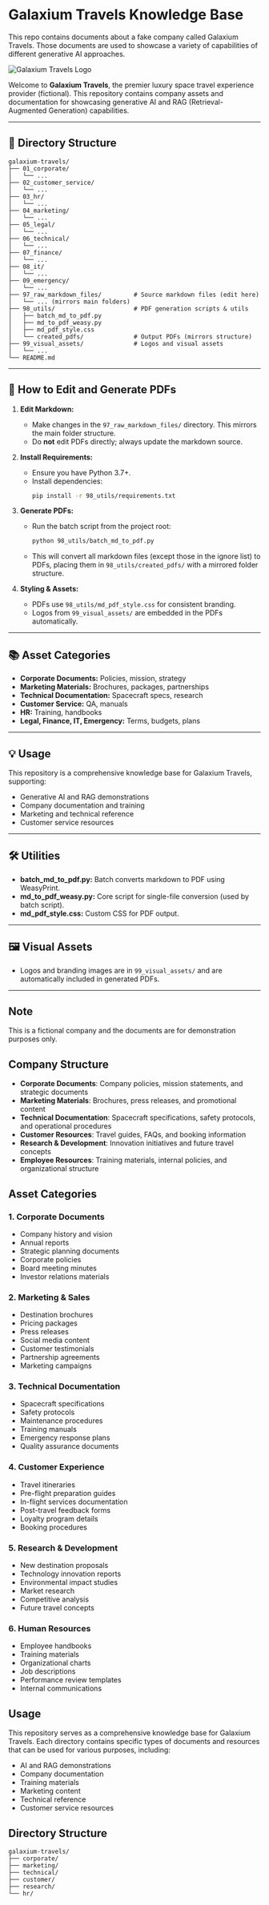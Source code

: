 # Galaxium Travels Knowledge Base

This repo contains documents about a fake company called Galaxium Travels. Those documents are used 
to showcase a variety of capabilities of different generative AI approaches.

![Galaxium Travels Logo](99_visual_assets/main_logo.png)

Welcome to **Galaxium Travels**, the premier luxury space travel experience provider (fictional). This repository contains company assets and documentation for showcasing generative AI and RAG (Retrieval-Augmented Generation) capabilities.

---

## 📁 Directory Structure

```
galaxium-travels/
├── 01_corporate/
│   └── ...
├── 02_customer_service/
│   └── ...
├── 03_hr/
│   └── ...
├── 04_marketing/
│   └── ...
├── 05_legal/
│   └── ...
├── 06_technical/
│   └── ...
├── 07_finance/
│   └── ...
├── 08_it/
│   └── ...
├── 09_emergency/
│   └── ...
├── 97_raw_markdown_files/         # Source markdown files (edit here)
│   └── ... (mirrors main folders)
├── 98_utils/                      # PDF generation scripts & utils
│   ├── batch_md_to_pdf.py
│   ├── md_to_pdf_weasy.py
│   ├── md_pdf_style.css
│   └── created_pdfs/              # Output PDFs (mirrors structure)
├── 99_visual_assets/              # Logos and visual assets
│   └── ...
└── README.md
```

---

## 📝 How to Edit and Generate PDFs

1. **Edit Markdown:**
   - Make changes in the `97_raw_markdown_files/` directory. This mirrors the main folder structure.
   - Do **not** edit PDFs directly; always update the markdown source.

2. **Install Requirements:**
   - Ensure you have Python 3.7+.
   - Install dependencies:
     ```bash
     pip install -r 98_utils/requirements.txt
     ```

3. **Generate PDFs:**
   - Run the batch script from the project root:
     ```bash
     python 98_utils/batch_md_to_pdf.py
     ```
   - This will convert all markdown files (except those in the ignore list) to PDFs, placing them in `98_utils/created_pdfs/` with a mirrored folder structure.

4. **Styling & Assets:**
   - PDFs use `98_utils/md_pdf_style.css` for consistent branding.
   - Logos from `99_visual_assets/` are embedded in the PDFs automatically.

---

## 📚 Asset Categories

- **Corporate Documents:** Policies, mission, strategy
- **Marketing Materials:** Brochures, packages, partnerships
- **Technical Documentation:** Spacecraft specs, research
- **Customer Service:** QA, manuals
- **HR:** Training, handbooks
- **Legal, Finance, IT, Emergency:** Terms, budgets, plans

---

## 💡 Usage

This repository is a comprehensive knowledge base for Galaxium Travels, supporting:
- Generative AI and RAG demonstrations
- Company documentation and training
- Marketing and technical reference
- Customer service resources

---

## 🛠️ Utilities

- **batch_md_to_pdf.py:** Batch converts markdown to PDF using WeasyPrint.
- **md_to_pdf_weasy.py:** Core script for single-file conversion (used by batch script).
- **md_pdf_style.css:** Custom CSS for PDF output.

---

## 🖼️ Visual Assets

- Logos and branding images are in `99_visual_assets/` and are automatically included in generated PDFs.

---

## Note

This is a fictional company and the documents are for demonstration purposes only.



## Company Structure

- **Corporate Documents**: Company policies, mission statements, and strategic documents
- **Marketing Materials**: Brochures, press releases, and promotional content
- **Technical Documentation**: Spacecraft specifications, safety protocols, and operational procedures
- **Customer Resources**: Travel guides, FAQs, and booking information
- **Research & Development**: Innovation initiatives and future travel concepts
- **Employee Resources**: Training materials, internal policies, and organizational structure

## Asset Categories

### 1. Corporate Documents
- Company history and vision
- Annual reports
- Strategic planning documents
- Corporate policies
- Board meeting minutes
- Investor relations materials

### 2. Marketing & Sales
- Destination brochures
- Pricing packages
- Press releases
- Social media content
- Customer testimonials
- Partnership agreements
- Marketing campaigns

### 3. Technical Documentation
- Spacecraft specifications
- Safety protocols
- Maintenance procedures
- Training manuals
- Emergency response plans
- Quality assurance documents

### 4. Customer Experience
- Travel itineraries
- Pre-flight preparation guides
- In-flight services documentation
- Post-travel feedback forms
- Loyalty program details
- Booking procedures

### 5. Research & Development
- New destination proposals
- Technology innovation reports
- Environmental impact studies
- Market research
- Competitive analysis
- Future travel concepts

### 6. Human Resources
- Employee handbooks
- Training materials
- Organizational charts
- Job descriptions
- Performance review templates
- Internal communications

## Usage

This repository serves as a comprehensive knowledge base for Galaxium Travels. Each directory contains specific types of documents and resources that can be used for various purposes, including:

- AI and RAG demonstrations
- Company documentation
- Training materials
- Marketing content
- Technical reference
- Customer service resources

## Directory Structure

```
galaxium-travels/
├── corporate/
├── marketing/
├── technical/
├── customer/
├── research/
└── hr/
``` 
